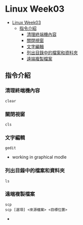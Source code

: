 # Linux Week03

- [Linux Week03](#linux-week03)
  - [指令介紹](#指令介紹)
    - [清理終端機內容](#清理終端機內容)
    - [關閉視窗](#關閉視窗)
    - [文字編輯](#文字編輯)
    - [列出目錄中的檔案和資料夾](#列出目錄中的檔案和資料夾)
    - [遠端複製檔案](#遠端複製檔案)


## 指令介紹

### 清理終端機內容
```
clear
```

### 關閉視窗
```
cls
```

### 文字編輯
```
gedit
```
- working in graphical modle

### 列出目錄中的檔案和資料夾
```
ls
```

### 遠端複製檔案
```
scp
scp [選項] <來源檔案> <目標位置>

```
- 